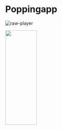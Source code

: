 # Poppingapp

![raw-player](https://user-images.githubusercontent.com/33383546/43039519-e371399e-8ce3-11e8-82c7-4259100cfa09.jpeg)

<img src="https://user-images.githubusercontent.com/33383546/43039519-e371399e-8ce3-11e8-82c7-4259100cfa09.jpeg" width="100" height="300"></img>

